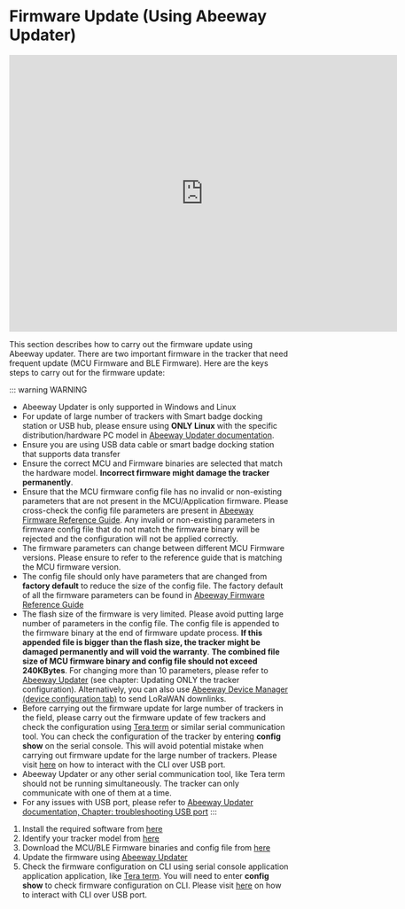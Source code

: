 # Firmware Update (Using Abeeway Updater)

<html>
<iframe height="500" width="700" src="https://www.youtube.com/embed/10dbVy_Whxo?list=PLrtUhsI_mcGQ9_jGd-ggC5U-YnEhcriqb" title="YouTube video player" frameborder="0" allow="accelerometer; autoplay; clipboard-write; encrypted-media; gyroscope; picture-in-picture" allowfullscreen></iframe>
</html>

This section describes how to carry out the firmware update using Abeeway updater. There are two important firmware in the tracker that need frequent update (MCU Firmware and BLE Firmware). Here are the keys steps to carry out for the firmware update:

::: warning WARNING
* Abeeway Updater is only supported in Windows and Linux
* For update of large number of trackers with Smart badge docking station or USB hub, please ensure using **ONLY Linux** with the specific distribution/hardware PC model in [Abeeway Updater documentation](https://github.com/Abeeway/Abeeway-updater). 
* Ensure you are using USB data cable or smart badge docking station that supports data transfer
* Ensure the correct MCU and Firmware binaries are selected that match the hardware model. **Incorrect firmware might damage the tracker permanently**.
* Ensure that the MCU firmware config file has no invalid or non-existing parameters that are not present in the MCU/Application firmware. Please cross-check the config file parameters are present in [Abeeway Firmware Reference Guide](/AbeewayRefGuide/introduction/). Any invalid or non-existing parameters in firmware config file that do not match the firmware binary will be rejected and the configuration will not be applied correctly.
* The firmware parameters can change between different MCU Firmware versions. Please ensure to refer to the reference guide that is matching the MCU firmware version.
* The config file should only have parameters that are changed from **factory default** to reduce the size of the config file. The factory default of all the firmware parameters can be found in [Abeeway Firmware Reference Guide](/AbeewayRefGuide/factory-default-config/)
* The flash size of the firmware is very limited. Please avoid putting large number of parameters in the config file. The config file is appended to the firmware binary at the end of firmware update process. **If this appended file is bigger than the flash size, the tracker might be damaged permanently and will void the warranty**. **The combined file size of MCU firmware binary and config file should not exceed 240KBytes**. For changing more than 10 parameters, please refer to [Abeeway Updater](https://github.com/Abeeway/Abeeway-updater) (see chapter: Updating ONLY the tracker configuration). Alternatively, you can also use [Abeeway Device Manager (device configuration tab)](../../C-Procedure-Topics/ChangeTrackerConfiguration_T/) to send LoRaWAN downlinks.
* Before carrying out the firmware update for large number of trackers in the field, please carry out the firmware update of few trackers and check the configuration using [Tera term](https://ttssh2.osdn.jp/index.html.en) or similar serial communication tool. You can check the configuration of the tracker by entering **config show** on the serial console. This will avoid potential mistake when carrying out firmware update for the large number of trackers. Please visit [here](../../D-Reference/UsingCLI_R/) on how to interact with the CLI over USB port. 
* Abeeway Updater or any other serial communication tool, like Tera term should not be running simultaneously. The tracker can only communicate with one of them at a time.
* For any issues with USB port, please refer to [Abeeway Updater documentation, Chapter: troubleshooting USB port](https://github.com/Abeeway/Abeeway-updater)
:::

<html>
<ol>
    <li>
        Install the required software from <a href="https://github.com/Abeeway/Abeeway-updater" >here</a>
    </li>
    <li>
        Identify your tracker model from <a href="../../D-Reference/IdentifyTrackerModel/" >here</a>
    </li>
    <li>
        Download the MCU/BLE Firmware binaries and config file from <a href="https://actilitysa.sharepoint.com/:f:/t/aby/EgDe93KPylRIhhdRE4tdGXkBWYtF9kchJAAZqq_FS14aRQ?e=xjaE7a" >here</a>
    </li>
    <li>
        Update the firmware using <a href="https://github.com/Abeeway/Abeeway-updater" >Abeeway Updater</a>
    </li>
    <li>
        Check the firmware configuration on CLI using serial console application application application, like  <a href="https://ttssh2.osdn.jp/index.html.en" >Tera term</a>. You will need to enter <b>config show</b> to check firmware configuration on CLI. Please visit <a href="../../D-Reference/UsingCLI_R/" >here</a> on how to interact with CLI over USB port. 
    </li>
</ol>
</html>
